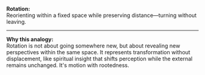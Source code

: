 **Rotation:**  
Reorienting within a fixed space while preserving distance—turning without leaving.

---

**Why this analogy:**  
Rotation is not about going somewhere new, but about revealing new perspectives within the same space. It represents transformation without displacement, like spiritual insight that shifts perception while the external remains unchanged. It's motion with rootedness.